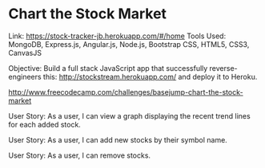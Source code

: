 # Chart the Stock Market

Link: https://stock-tracker-jb.herokuapp.com/#/home
Tools Used: MongoDB, Express.js, Angular.js, Node.js, Bootstrap CSS, HTML5, CSS3, CanvasJS

Objective: Build a full stack JavaScript app that successfully reverse-engineers this: http://stockstream.herokuapp.com/ and deploy it to Heroku.

http://www.freecodecamp.com/challenges/basejump-chart-the-stock-market

User Story: As a user, I can view a graph displaying the recent trend lines for each added stock.

User Story: As a user, I can add new stocks by their symbol name.

User Story: As a user, I can remove stocks.
